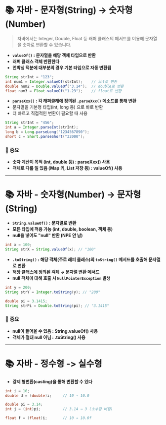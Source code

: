 # 📚 자바 - 문자형(String) → 숫자형(Number)
> 자바에서는 Integer, Double, Float 등 래퍼 클래스의 메서드를 이용해 문자열을 숫자로 변환할 수 있습니다.

- **`valueOf()` : 문자열을 해당 객체 타입으로 반환**
- **래퍼 클래스 객체 반환한다**
- **언박싱 덕분에 대부분의 경우 기본 타입으로 자동 변환됨**
```java
String strInt = "123";
int num1 = Integer.valueOf(strInt);    // int로 변환
double num2 = Double.valueOf("3.14");  // double로 변환
float num3 = Float.valueOf("1.23");    // float로 변환
```

- **`parseXxx()` : 각 래퍼클래에 정의된 `.parseXxx()` 메소드를 통해 변환**
- 문자열을 기본형 타입(int, long 등) 으로 바로 반환
- 더 빠르고 직접적인 변환이 필요할 때 사용
```java
String strInt = "456";
int a = Integer.parseInt(strInt);
long b = Long.parseLong("1234567890");
short c = Short.parseShort("32000");
```

### 🚨 **중요**
- **숫자 계산이 목적 (int, double 등) : parseXxx() 사용**
- **객체로 다룰 일 있음 (Map 키, List 저장 등) : valueOf() 사용**
---

# 📚 자바 - 숫자형(Number) → 문자형(String)

- **`String.valueOf()` :  문자열로 반환**
- **모든 타입에 적용 가능 (int, double, boolean, 객체 등)**
- **null을 넣어도 "null" 반환 (NPE 안 남)**
```java
int x = 100;
String strX = String.valueOf(x); // "100"
```

- **`.toString()` : 해당 객체(주로 래퍼 클래스)의 `toString()` 메서드를 호출해 문자열로 변환**
- **해당 클래스에 정의된 객체 → 문자열 변환 메서드**
- **null 객체에 대해 호출 시 `NullPointerException` 발생**
```java
int y = 200;
String strY = Integer.toString(y); // "200"

double pi = 3.1415;
String strPi = Double.toString(pi); // "3.1415"
```

### 🚨 **중요**
- **null이 들어올 수 있음 : String.valueOf() 사용**
- **객체가 절대 null 아님 : .toString() 사용**
---

# 📚 자바 - 정수형 -> 실수형 
- **강제 형변환(casting)을 통해 변환할 수 있다**
```java
int i = 10;
double d = (double)i;     // 10 → 10.0

double pi = 3.14;
int j = (int)pi;          // 3.14 → 3 (소수점 버림)

float f = (float)i;       // 10 → 10.0f
```